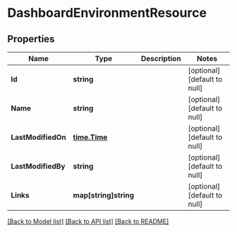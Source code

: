 # DashboardEnvironmentResource

## Properties
Name | Type | Description | Notes
------------ | ------------- | ------------- | -------------
**Id** | **string** |  | [optional] [default to null]
**Name** | **string** |  | [optional] [default to null]
**LastModifiedOn** | [**time.Time**](time.Time.md) |  | [optional] [default to null]
**LastModifiedBy** | **string** |  | [optional] [default to null]
**Links** | **map[string]string** |  | [optional] [default to null]

[[Back to Model list]](../README.md#documentation-for-models) [[Back to API list]](../README.md#documentation-for-api-endpoints) [[Back to README]](../README.md)


